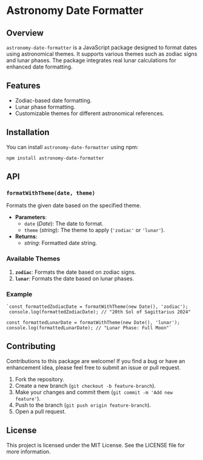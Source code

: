 # Astronomy Date Formatter

## Overview

`astronomy-date-formatter` is a JavaScript package designed to format dates using astronomical themes. It supports various themes such as zodiac signs and lunar phases. The package integrates real lunar calculations for enhanced date formatting.

## Features
 - Zodiac-based date formatting.
 - Lunar phase formatting.
 - Customizable    themes for different astronomical references.

## Installation

You can install `astronomy-date-formatter` using npm:

    npm install astronomy-date-formatter
## API

### `formatWithTheme(date, theme)`

Formats the given date based on the specified theme.

-   **Parameters**:
    -   `date` (_Date_): The date to format.
    -   `theme` (_string_): The theme to apply (`'zodiac'` or `'lunar'`).
-   **Returns**:
    -   _string_: Formatted date string.

### Available Themes

1.  **`zodiac`**: Formats the date based on zodiac signs.
2.  **`lunar`**: Formats the date based on lunar phases.

### Example

    `const formattedZodiacDate = formatWithTheme(new Date(), 'zodiac');
     console.log(formattedZodiacDate); // "20th Sol of Sagittarius 2024"
    
    const formattedLunarDate = formatWithTheme(new Date(), 'lunar');
    console.log(formattedLunarDate); // "Lunar Phase: Full Moon"`

## Contributing

Contributions to this package are welcome! If you find a bug or have an enhancement idea, please feel free to submit an issue or pull request.

1.  Fork the repository.
2.  Create a new branch (`git checkout -b feature-branch`).
3.  Make your changes and commit them (`git commit -m 'Add new feature'`).
4.  Push to the branch (`git push origin feature-branch`).
5.  Open a pull request.

## License

This project is licensed under the MIT License. See the LICENSE file for more information.
